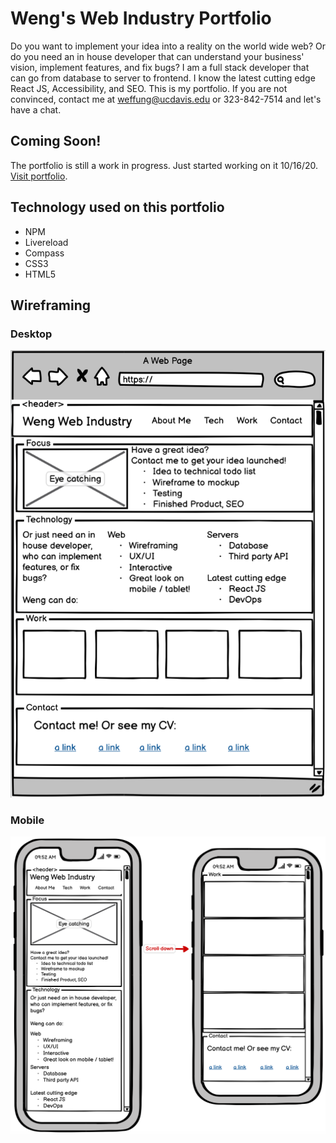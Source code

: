 Weng's Web Industry Portfolio
===
Do you want to implement your idea into a reality on the world wide web? Or do you need an in house developer that can understand your business' vision, implement features, and fix bugs? I am a full stack developer that can go from database to server to frontend. I know the latest cutting edge React JS, Accessibility, and SEO. This is my portfolio. If you are not convinced, contact me at weffung@ucdavis.edu or 323-842-7514 and let's have a chat.

Coming Soon!
---
The portfolio is still a work in progress. Just started working on it 10/16/20. [Visit portfolio](//siphon880gh.github.io/weng-web-industry-portfolio/).

Technology used on this portfolio
---
- NPM
- Livereload
- Compass
- CSS3
- HTML5

Wireframing
---
### Desktop
![Desktop](README/desktop.png)

### Mobile
![Mobile](README/mobile.png)